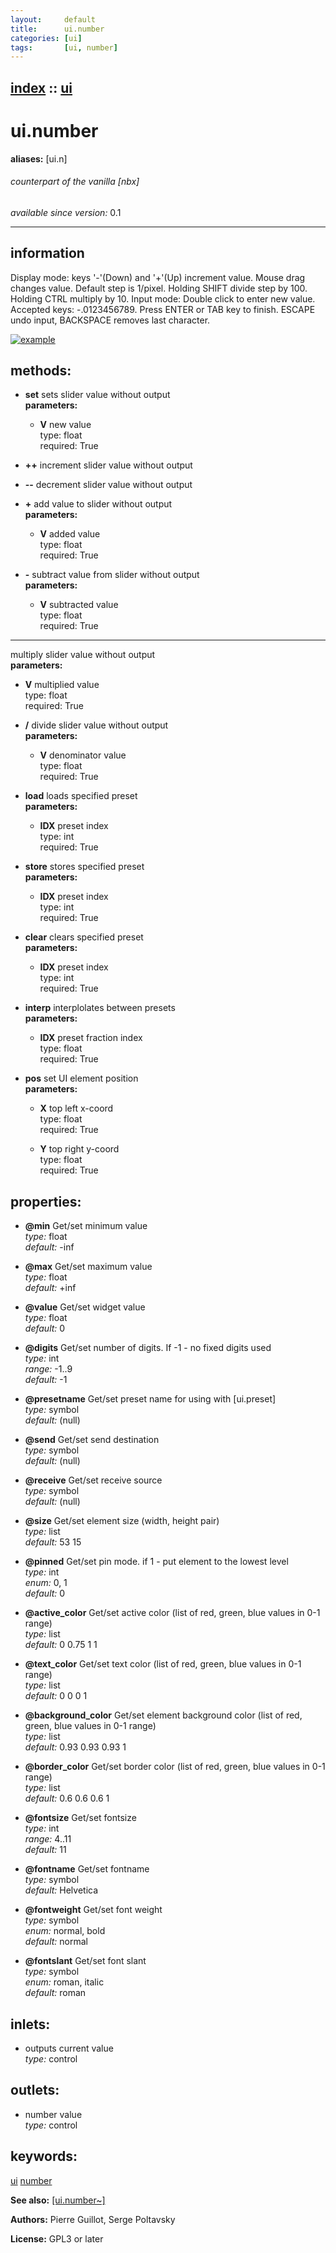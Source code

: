 ```yaml
---
layout:     default
title:      ui.number
categories: [ui]
tags:       [ui, number]
---
```

[index](index.html) :: [ui](category_ui.html)
---

# ui.number
**aliases:** [ui.n]


###### counterpart of the vanilla [nbx]

*available since version:* 0.1

---


## information
Display mode: keys &#39;-&#39;(Down) and &#39;+&#39;(Up) increment value. Mouse drag changes value. Default step is 1/pixel. Holding SHIFT divide step by 100. Holding CTRL multiply by 10. Input mode: Double click to enter new value. Accepted keys: -.0123456789. Press ENTER or TAB key to finish. ESCAPE undo input, BACKSPACE removes last character.


[![example](../examples/img/ui.number.jpg)](../examples/pd/ui.number.pd)





## methods:

* **set**
sets slider value without output<br>
  __parameters:__
  - **V** new value<br>
    type: float <br>
    required: True <br>

* **++**
increment slider value without output<br>

* **--**
decrement slider value without output<br>

* **+**
add value to slider without output<br>
  __parameters:__
  - **V** added value<br>
    type: float <br>
    required: True <br>

* **-**
subtract value from slider without output<br>
  __parameters:__
  - **V** subtracted value<br>
    type: float <br>
    required: True <br>

* *****
multiply slider value without output<br>
  __parameters:__
  - **V** multiplied value<br>
    type: float <br>
    required: True <br>

* **/**
divide slider value without output<br>
  __parameters:__
  - **V** denominator value<br>
    type: float <br>
    required: True <br>

* **load**
loads specified preset<br>
  __parameters:__
  - **IDX** preset index<br>
    type: int <br>
    required: True <br>

* **store**
stores specified preset<br>
  __parameters:__
  - **IDX** preset index<br>
    type: int <br>
    required: True <br>

* **clear**
clears specified preset<br>
  __parameters:__
  - **IDX** preset index<br>
    type: int <br>
    required: True <br>

* **interp**
interplolates between presets<br>
  __parameters:__
  - **IDX** preset fraction index<br>
    type: float <br>
    required: True <br>

* **pos**
set UI element position<br>
  __parameters:__
  - **X** top left x-coord<br>
    type: float <br>
    required: True <br>

  - **Y** top right y-coord<br>
    type: float <br>
    required: True <br>




## properties:

* **@min** 
Get/set minimum value<br>
_type:_ float<br>
_default:_ -inf<br>

* **@max** 
Get/set maximum value<br>
_type:_ float<br>
_default:_ +inf<br>

* **@value** 
Get/set widget value<br>
_type:_ float<br>
_default:_ 0<br>

* **@digits** 
Get/set number of digits. If -1 - no fixed digits used<br>
_type:_ int<br>
_range:_ -1..9<br>
_default:_ -1<br>

* **@presetname** 
Get/set preset name for using with [ui.preset]<br>
_type:_ symbol<br>
_default:_ (null)<br>

* **@send** 
Get/set send destination<br>
_type:_ symbol<br>
_default:_ (null)<br>

* **@receive** 
Get/set receive source<br>
_type:_ symbol<br>
_default:_ (null)<br>

* **@size** 
Get/set element size (width, height pair)<br>
_type:_ list<br>
_default:_ 53 15<br>

* **@pinned** 
Get/set pin mode. if 1 - put element to the lowest level<br>
_type:_ int<br>
_enum:_ 0, 1<br>
_default:_ 0<br>

* **@active_color** 
Get/set active color (list of red, green, blue values in 0-1 range)<br>
_type:_ list<br>
_default:_ 0 0.75 1 1<br>

* **@text_color** 
Get/set text color (list of red, green, blue values in 0-1 range)<br>
_type:_ list<br>
_default:_ 0 0 0 1<br>

* **@background_color** 
Get/set element background color (list of red, green, blue values in 0-1 range)<br>
_type:_ list<br>
_default:_ 0.93 0.93 0.93 1<br>

* **@border_color** 
Get/set border color (list of red, green, blue values in 0-1 range)<br>
_type:_ list<br>
_default:_ 0.6 0.6 0.6 1<br>

* **@fontsize** 
Get/set fontsize<br>
_type:_ int<br>
_range:_ 4..11<br>
_default:_ 11<br>

* **@fontname** 
Get/set fontname<br>
_type:_ symbol<br>
_default:_ Helvetica<br>

* **@fontweight** 
Get/set font weight<br>
_type:_ symbol<br>
_enum:_ normal, bold<br>
_default:_ normal<br>

* **@fontslant** 
Get/set font slant<br>
_type:_ symbol<br>
_enum:_ roman, italic<br>
_default:_ roman<br>



## inlets:

* outputs current value<br>
_type:_ control



## outlets:

* number value<br>
_type:_ control



## keywords:

[ui](keywords/ui.html)
[number](keywords/number.html)



**See also:**
[\[ui.number~\]](ui.number~.html)




**Authors:** Pierre Guillot, Serge Poltavsky




**License:** GPL3 or later





